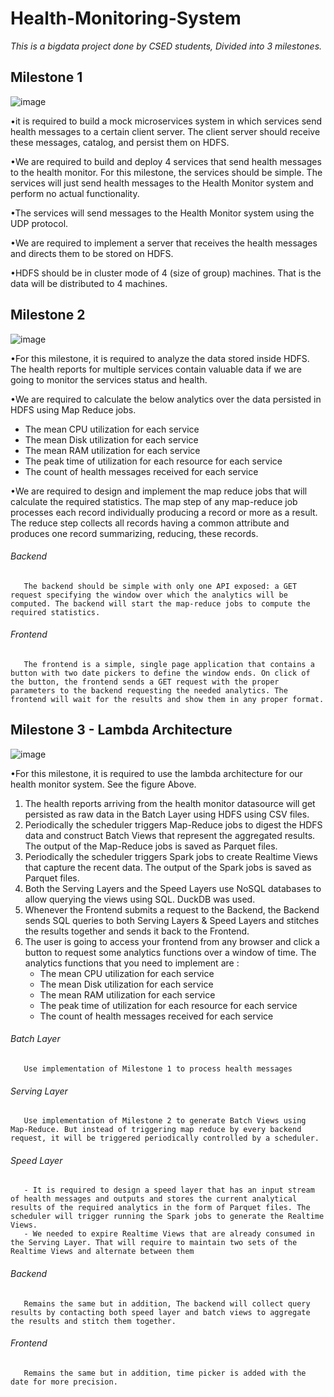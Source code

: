 # Health-Monitoring-System

*This is a bigdata project done by CSED students, Divided into 3 milestones.*

## Milestone 1

![image](https://user-images.githubusercontent.com/58369917/177416371-f6b882f1-3cd2-44a4-8912-bbc566a21dff.png)

•it is required to build a mock microservices system in which
services send health messages to a certain client server. The client server should
receive these messages, catalog, and persist them on HDFS.

•We are required to build and deploy 4 services that send health messages to the
health monitor. For this milestone, the services should be simple. The services will
just send health messages to the Health Monitor system and perform no actual
functionality.

•The services will send messages to the Health Monitor system using the UDP
protocol.

•We are required to implement a server that receives the health messages and
directs them to be stored on HDFS.

•HDFS should be in cluster mode of 4 (size of group) machines. That is the
data will be distributed to 4 machines.


## Milestone 2

![image](https://user-images.githubusercontent.com/58369917/177419136-b1302281-8515-47e8-aa44-bb47e5334cfc.png)


•For this milestone, it is required to analyze the data stored inside HDFS. The health
reports for multiple services contain valuable data if we are going to monitor the
services status and health.

•We are required to calculate the below analytics over the data persisted in HDFS using Map Reduce jobs.
 - The mean CPU utilization for each service
 - The mean Disk utilization for each service
 - The mean RAM utilization for each service
 - The peak time of utilization for each resource for each service
 - The count of health messages received for each service

•We are required to design and implement the map reduce jobs that will calculate
the required statistics. The map step of any map-reduce job processes each record
individually producing a record or more as a result. The reduce step collects all
records having a common attribute and produces one record summarizing,
reducing, these records.

###### Backend
       The backend should be simple with only one API exposed: a GET request specifying the window over which the analytics will be computed. The backend will start the map-reduce jobs to compute the required statistics.
       
       
###### Frontend
       The frontend is a simple, single page application that contains a button with two date pickers to define the window ends. On click of the button, the frontend sends a GET request with the proper parameters to the backend requesting the needed analytics. The frontend will wait for the results and show them in any proper format.




## Milestone 3 - Lambda Architecture


![image](https://user-images.githubusercontent.com/58369917/177420382-a5278f5a-d53f-4362-b6b0-5f1b4369121c.png)

•For this milestone, it is required to use the lambda architecture for our health
monitor system. See the figure Above.

1. The health reports arriving from the health monitor datasource will get persisted as raw data in the Batch Layer using HDFS using CSV files.
2. Periodically the scheduler triggers Map-Reduce jobs to digest the HDFS data and construct Batch Views that represent the aggregated results. The output of the Map-Reduce jobs is saved as Parquet files.
3. Periodically the scheduler triggers Spark jobs to create Realtime Views that capture the recent data. The output of the Spark jobs is saved as Parquet files.
4. Both the Serving Layers and the Speed Layers use NoSQL databases to allow querying the views using SQL. DuckDB was used.
5. Whenever the Frontend submits a request to the Backend, the Backend sends SQL queries to both Serving Layers & Speed Layers and stitches the results together and sends it back to the Frontend.
6. The user is going to access your frontend from any browser and click a button to request some analytics functions over a window of time. The analytics functions that you need to implement are :
   - The mean CPU utilization for each service
   - The mean Disk utilization for each service
   - The mean RAM utilization for each service
   - The peak time of utilization for each resource for each service
   - The count of health messages received for each service


###### Batch Layer
       Use implementation of Milestone 1 to process health messages
       
###### Serving Layer
       Use implementation of Milestone 2 to generate Batch Views using Map-Reduce. But instead of triggering map reduce by every backend request, it will be triggered periodically controlled by a scheduler.

###### Speed Layer
       - It is required to design a speed layer that has an input stream of health messages and outputs and stores the current analytical results of the required analytics in the form of Parquet files. The scheduler will trigger running the Spark jobs to generate the Realtime Views.
       - We needed to expire Realtime Views that are already consumed in the Serving Layer. That will require to maintain two sets of the Realtime Views and alternate between them
       

###### Backend
       Remains the same but in addition, The backend will collect query results by contacting both speed layer and batch views to aggregate the results and stitch them together.

###### Frontend
       Remains the same but in addition, time picker is added with the date for more precision.



